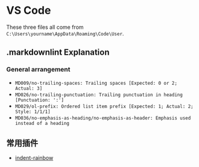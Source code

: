 # VS Code

These three files all come from `C:\Users\yourname\AppData\Roaming\Code\User`.

## .markdownlint Explanation

### General arrangement

- `MD009/no-trailing-spaces: Trailing spaces [Expected: 0 or 2; Actual: 3]`
- `MD026/no-trailing-punctuation: Trailing punctuation in heading [Punctuation: ':']`
- `MD029/ol-prefix: Ordered list item prefix [Expected: 1; Actual: 2; Style: 1/1/1]`
- `MD036/no-emphasis-as-heading/no-emphasis-as-header: Emphasis used instead of a heading`

## 常用插件

- [indent-rainbow](https://marketplace.visualstudio.com/items?itemName=oderwat.indent-rainbow)
